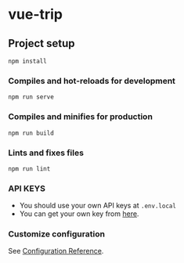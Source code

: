 # vue-trip

## Project setup
```
npm install
```

### Compiles and hot-reloads for development
```
npm run serve
```

### Compiles and minifies for production
```
npm run build
```

### Lints and fixes files
```
npm run lint
```

### API KEYS
- You should use your own API keys at `.env.local `
- You can get your own key from [here](https://apis.map.kakao.com/web/guide/).

### Customize configuration
See [Configuration Reference](https://cli.vuejs.org/config/).
